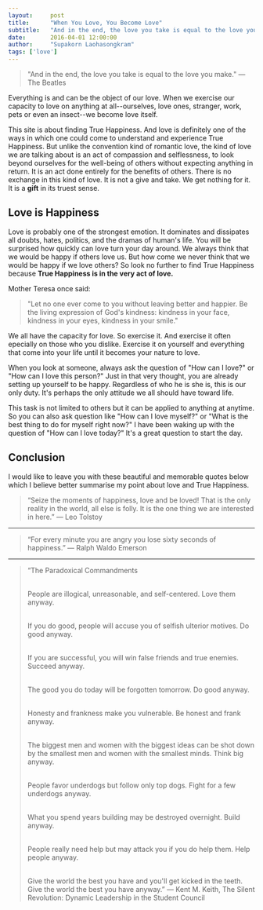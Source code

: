 ```yaml
---
layout:     post
title:      "When You Love, You Become Love"
subtitle:   "And in the end, the love you take is equal to the love you make."
date:       2016-04-01 12:00:00
author:     "Supakorn Laohasongkram"
tags: ['love']
---
```


<blockquote>"And in the end, the love you take is equal to the love you make." ― The Beatles</blockquote>

Everything is and can be the object of our love. When we exercise our capacity to love on anything at all--ourselves, love ones, stranger, work, pets or even an insect--we become love itself. 


This site is about finding True Happiness. And love is definitely one of the ways in which one could come to understand and experience True Happiness. But unlike the convention kind of romantic love, the kind of love we are talking about is an act of compassion and selflessness, to look beyond ourselves for the well-being of others without expecting anything in return. It is an act done entirely for the benefits of others. There is no exchange in this kind of love. It is not a give and take. We get nothing for it. It is a <strong>gift</strong> in its truest sense.

<!-- Many believe it never worth to do anything if it does not pay. Just like this website, I do not gain anything. Th
it's a waste of time for me to write these articles on True Happiness. Their logic is that if it does not generate income then it is a waste of time. But this website is not intented to be an exchange for me to gain something. It's simply an expression of love. It is to love others even though there is no guarantee or nothing in return. It is an investment in a relationship that may or may not work at all. It is a total blind shot in the dark which I hope will help someone in their life become happier. 
 -->

<h2>Love is Happiness</h2>

Love is probably one of the strongest emotion. It dominates and dissipates all doubts, hates, politics, and the dramas of human's life. You will be surprised how quickly can love turn your day around. We always think that we would be happy if others love us. But how come we never think that we would be happy if we love others? So look no further to find True Happiness because <strong>True Happiness is in the very act of love.</strong>

Mother Teresa once said:

<blockquote>"Let no one ever come to you without leaving better and happier. Be the living expression of God's kindness: kindness in your face, kindness in your eyes, kindness in your smile."</blockquote>

We all have the capacity for love. So exercise it. And exercise it often epecially on those who you dislike. Exercise it on yourself and everything that come into your life until it becomes your nature to love.

When you look at someone, always ask the question of "How can I love?" or "How can I love this person?" Just in that very thought, you are already setting up yourself to be happy. Regardless of who he is she is, this is our only duty. It's perhaps the only attitude we all should have toward life. 

This task is not limited to others but it can be applied to anything at anytime. So you can also ask question like "How can I love myself?" or "What is the best thing to do for myself right now?" I have been waking up with the question of "How can I love today?" It's a great question to start the day.

<!-- We always want to be loved by others, but rarely do we want to love others. So let's change that.
 -->
<h2>Conclusion</h2>

I would like to leave you with these beautiful and memorable quotes below which I believe better summarise my point about love and True Happiness.

<blockquote>“Seize the moments of happiness, love and be loved! That is the only reality in the world, all else is folly. It is the one thing we are interested in here.” 
― Leo Tolstoy</blockquote>

<hr class="short">

<blockquote>“For every minute you are angry you lose sixty seconds of happiness.” 
― Ralph Waldo Emerson</blockquote>

<hr class="short">

<blockquote>“The Paradoxical Commandments<br><br>

People are illogical, unreasonable, and self-centered.
Love them anyway.<br><br>

If you do good, people will accuse you of selfish ulterior motives.
Do good anyway.<br><br>

If you are successful, you will win false friends and true enemies.
Succeed anyway.<br><br>

The good you do today will be forgotten tomorrow.
Do good anyway.<br><br>

Honesty and frankness make you vulnerable.
Be honest and frank anyway.<br><br>

The biggest men and women with the biggest ideas can be shot down by the smallest men and women with the smallest minds.
Think big anyway.<br><br>

People favor underdogs but follow only top dogs.
Fight for a few underdogs anyway.<br><br>

What you spend years building may be destroyed overnight.
Build anyway.<br><br>

People really need help but may attack you if you do help them.
Help people anyway.<br><br>

Give the world the best you have and you'll get kicked in the teeth.
Give the world the best you have anyway.” 
― Kent M. Keith, The Silent Revolution: Dynamic Leadership in the Student Council</blockquote>